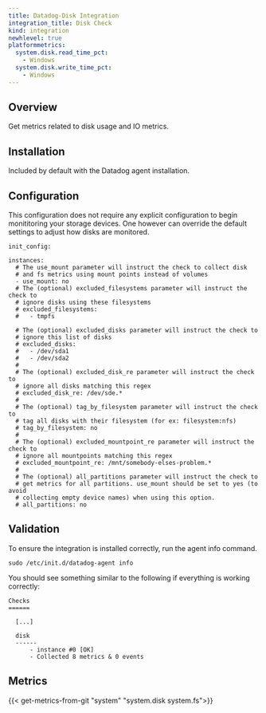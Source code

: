 ```yaml
---
title: Datadog-Disk Integration
integration_title: Disk Check
kind: integration
newhlevel: true
platformmetrics:
  system.disk.read_time_pct:
    - Windows
  system.disk.write_time_pct:
    - Windows
---
```


## Overview

Get metrics related to disk usage and IO metrics.

## Installation

Included by default with the Datadog agent installation.

## Configuration


This configuration does not require any explicit configuration to begin monititoring your storage devices.  One however can override the default settings to adjust how disks are monitored.

    init_config:

    instances:
      # The use_mount parameter will instruct the check to collect disk
      # and fs metrics using mount points instead of volumes
      - use_mount: no
      # The (optional) excluded_filesystems parameter will instruct the check to
      # ignore disks using these filesystems
      # excluded_filesystems:
      #   - tmpfs

      # The (optional) excluded_disks parameter will instruct the check to
      # ignore this list of disks
      # excluded_disks:
      #   - /dev/sda1
      #   - /dev/sda2
      #
      # The (optional) excluded_disk_re parameter will instruct the check to
      # ignore all disks matching this regex
      # excluded_disk_re: /dev/sde.*
      #
      # The (optional) tag_by_filesystem parameter will instruct the check to
      # tag all disks with their filesystem (for ex: filesystem:nfs)
      # tag_by_filesystem: no
      #
      # The (optional) excluded_mountpoint_re parameter will instruct the check to
      # ignore all mountpoints matching this regex
      # excluded_mountpoint_re: /mnt/somebody-elses-problem.*
      #
      # The (optional) all_partitions parameter will instruct the check to
      # get metrics for all partitions. use_mount should be set to yes (to avoid
      # collecting empty device names) when using this option.
      # all_partitions: no


## Validation

To ensure the integration is installed correctly, run the agent info command.

    sudo /etc/init.d/datadog-agent info

You should see something similar to the following if everything is working correctly:

    Checks
    ======

      [...]

      disk
      ------
          - instance #0 [OK]
          - Collected 8 metrics & 0 events


## Metrics

{{< get-metrics-from-git "system" "system.disk system.fs">}}

